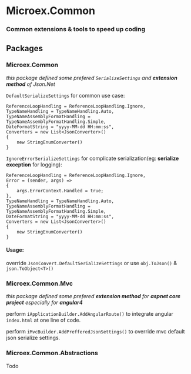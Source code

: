 # **Microex.Common** #

### Common extensions &amp; tools to speed up coding ###

## **Packages** ##

### Microex.Common ###

*this package defined some prefered `SerializeSettings` and **extension method** of Json.Net*

`DefaultSerializeSettings` for common use case:
```
ReferenceLoopHandling = ReferenceLoopHandling.Ignore,
TypeNameHandling = TypeNameHandling.Auto,
TypeNameAssemblyFormatHandling = TypeNameAssemblyFormatHandling.Simple,
DateFormatString = "yyyy-MM-dd HH:mm:ss",
Converters = new List<JsonConverter>()
{
    new StringEnumConverter()
}
```

`IgnoreErrorSerializeSettings` for complicate serialization(eg: **serialize exception** for logging):
```
ReferenceLoopHandling = ReferenceLoopHandling.Ignore,
Error = (sender, args) =>
{
    args.ErrorContext.Handled = true;
},
TypeNameHandling = TypeNameHandling.Auto,
TypeNameAssemblyFormatHandling = TypeNameAssemblyFormatHandling.Simple,
DateFormatString = "yyyy-MM-dd HH:mm:ss",
Converters = new List<JsonConverter>()
{
    new StringEnumConverter()
}
```

#### Usage: ####
override `JsonConvert.DefaultSerializeSettings` or use `obj.ToJson()` & `json.ToObject<T>()`

### Microex.Common.Mvc ###
*this package defined some prefered **extension method** for **aspnet core project** especially for **angular4***

perform
`iApplicationBuilder.AddAngularRoute()`
to integrate angular `index.html` at one line of code.

perform
`iMvcBuilder.AddPrefferedJsonSettings()`
to override mvc default json serialize settings.

### Microex.Common.Abstractions ###

Todo
